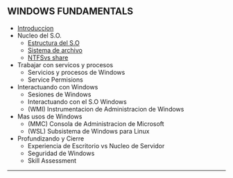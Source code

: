 ## WINDOWS FUNDAMENTALS

+ [Introduccion](https://github.com/jcca1992/INFOSEC/blob/HackTheBox/Windows%20Fundamentals/Intro-Windows.md)
+ Nucleo del S.O.
    + [Estructura del S.O](https://github.com/jcca1992/INFOSEC/blob/HackTheBox/Windows%20Fundamentals/Estructura-Del-SO.md)
    + [Sistema de archivo](https://github.com/jcca1992/INFOSEC/blob/HackTheBox/Windows%20Fundamentals/Sistema-De-Archivo.md)
    + [NTFSvs share](https://github.com/jcca1992/INFOSEC/blob/HackTheBox/Windows%20Fundamentals/NTFS-vs-Permisos-Compartidos.md)
+ Trabajar con servicos y procesos
    + Servicios y procesos de Windows
    + Service Permisions
+ Interactuando con Windows
    + Sesiones de Windows
    + Interactuando con el S.O Windows
    + (WMI) Instrumentacion de Administracion de Windows
+ Mas usos de Windows
    + (MMC) Consola de Administracion de Microsoft
    + (WSL) Subsistema de Windows para Linux
+ Profundizando y Cierre
    + Experiencia de Escritorio vs Nucleo de Servidor
    + Seguridad de Windows
    + Skill Assessment
___
